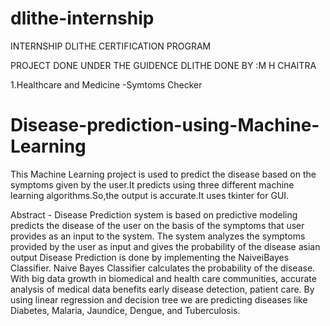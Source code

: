 # dlithe-internship
INTERNSHIP DLITHE CERTIFICATION PROGRAM 

PROJECT DONE UNDER THE GUIDENCE 
DLITHE DONE BY :M H CHAITRA

1.Healthcare and Medicine
    -Symtoms Checker

# Disease-prediction-using-Machine-Learning
This Machine Learning project is used to predict the disease based on the symptoms given by the user.It predicts using three different machine learning algorithms.So,the output is accurate.It uses tkinter for GUI.

Abstract - Disease Prediction system is based on predictive modeling predicts the disease of the user on the basis of the symptoms that user provides as an input to the system. The system analyzes the symptoms provided by the user as input and gives the probability of the disease asian output Disease Prediction is done by implementing the NaiveiBayes Classifier. Naive Bayes Classifier calculates the probability of the disease. With big data growth in biomedical and health care communities, accurate analysis of medical data benefits early disease detection, patient care. By using linear regression and decision tree we are predicting diseases like Diabetes, Malaria, Jaundice, Dengue, and Tuberculosis.
